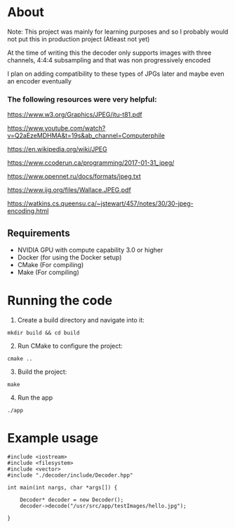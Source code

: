# About

Note: This project was mainly for learning purposes and so I probably would not put this in production project (Atleast not yet) 

At the time of writing this the decoder only supports images with
three channels, 4:4:4 subsampling and that was non progressively encoded

I plan on adding compatibility to these types of JPGs later
and maybe even an encoder eventually

### The following resources were very helpful:

https://www.w3.org/Graphics/JPEG/itu-t81.pdf

https://www.youtube.com/watch?v=Q2aEzeMDHMA&t=19s&ab_channel=Computerphile

https://en.wikipedia.org/wiki/JPEG

https://www.ccoderun.ca/programming/2017-01-31_jpeg/

https://www.opennet.ru/docs/formats/jpeg.txt

https://www.ijg.org/files/Wallace.JPEG.pdf

https://watkins.cs.queensu.ca/~jstewart/457/notes/30/30-jpeg-encoding.html

## Requirements
- NVIDIA GPU with compute capability 3.0 or higher
- Docker (for using the Docker setup)
- CMake (For compiling)
- Make (For compiling)


# Running the code 
1. Create a build directory and navigate into it:
```
mkdir build && cd build
```
2. Run CMake to configure the project:

```
cmake ..
```

3. Build the project:
```
make
```

4. Run the app
```
./app
```

# Example usage

```
#include <iostream>
#include <filesystem>
#include <vector>
#include "./decoder/include/Decoder.hpp"

int main(int nargs, char *args[]) {

    Decoder* decoder = new Decoder();
    decoder->decode("/usr/src/app/testImages/hello.jpg"); 

}

```
